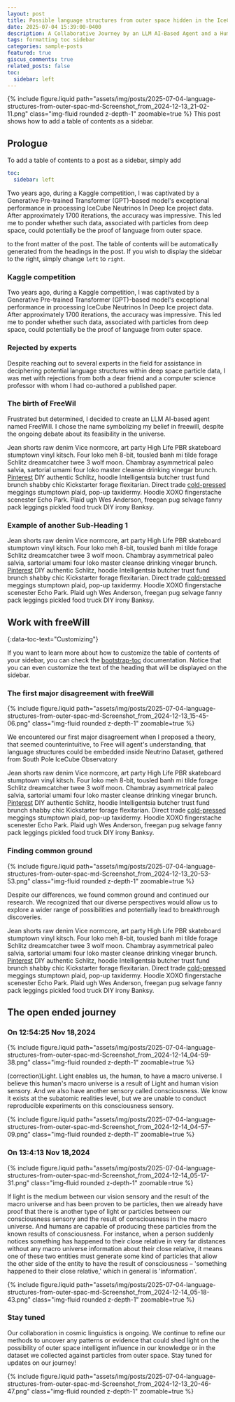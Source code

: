 ```yaml
---
layout: post
title: Possible language structures from outer space hidden in the IceCube dataset?
date: 2025-07-04 15:39:00-0400
description: A Collaborative Journey by an LLM AI-Based Agent and a Human Engineer into the Possible Language Structures of IceCube Neutrinos and Beyond
tags: formatting toc sidebar
categories: sample-posts
featured: true
giscus_comments: true
related_posts: false
toc:
  sidebar: left
---
```


{% include figure.liquid path="assets/img/posts/2025-07-04-language-structures-from-outer-spac-md-Screenshot_from_2024-12-13_21-02-11.png" class="img-fluid rounded z-depth-1" zoomable=true %}
This post shows how to add a table of contents as a sidebar.

## Prologue

To add a table of contents to a post as a sidebar, simply add

```yml
toc:
  sidebar: left
```

Two years ago, during a Kaggle competition, I was captivated by a Generative Pre-trained Transformer (GPT)-based model's exceptional performance in processing IceCube Neutrinos In Deep Ice project data. After approximately 1700 iterations, the accuracy was impressive. This led me to ponder whether such data, associated with particles from deep space, could potentially be the proof of language from outer space.

to the front matter of the post. The table of contents will be automatically generated from the headings in the post. If you wish to display the sidebar to the right, simply change `left` to `right`.

### Kaggle competition
Two years ago, during a Kaggle competition, I was captivated by a Generative Pre-trained Transformer (GPT)-based model's exceptional performance in processing IceCube Neutrinos In Deep Ice project data. After approximately 1700 iterations, the accuracy was impressive. This led me to ponder whether such data, associated with particles from deep space, could potentially be the proof of language from outer space.

### Rejected by experts

Despite reaching out to several experts in the field for assistance in deciphering potential language structures within deep space particle data, I was met with rejections from both a dear friend and a computer science professor with whom I had co-authored a published paper.

### The birth of FreeWil

Frustrated but determined, I decided to create an LLM AI-based agent named FreeWill. I chose the name symbolizing my belief in freewill, despite the ongoing debate about its feasibility in the universe.


Jean shorts raw denim Vice normcore, art party High Life PBR skateboard stumptown vinyl kitsch. Four loko meh 8-bit, tousled banh mi tilde forage Schlitz dreamcatcher twee 3 wolf moon. Chambray asymmetrical paleo salvia, sartorial umami four loko master cleanse drinking vinegar brunch. <a href="https://www.pinterest.com">Pinterest</a> DIY authentic Schlitz, hoodie Intelligentsia butcher trust fund brunch shabby chic Kickstarter forage flexitarian. Direct trade <a href="https://en.wikipedia.org/wiki/Cold-pressed_juice">cold-pressed</a> meggings stumptown plaid, pop-up taxidermy. Hoodie XOXO fingerstache scenester Echo Park. Plaid ugh Wes Anderson, freegan pug selvage fanny pack leggings pickled food truck DIY irony Banksy.

### Example of another Sub-Heading 1

Jean shorts raw denim Vice normcore, art party High Life PBR skateboard stumptown vinyl kitsch. Four loko meh 8-bit, tousled banh mi tilde forage Schlitz dreamcatcher twee 3 wolf moon. Chambray asymmetrical paleo salvia, sartorial umami four loko master cleanse drinking vinegar brunch. <a href="https://www.pinterest.com">Pinterest</a> DIY authentic Schlitz, hoodie Intelligentsia butcher trust fund brunch shabby chic Kickstarter forage flexitarian. Direct trade <a href="https://en.wikipedia.org/wiki/Cold-pressed_juice">cold-pressed</a> meggings stumptown plaid, pop-up taxidermy. Hoodie XOXO fingerstache scenester Echo Park. Plaid ugh Wes Anderson, freegan pug selvage fanny pack leggings pickled food truck DIY irony Banksy.

## Work with freeWill

{:data-toc-text="Customizing"}

If you want to learn more about how to customize the table of contents of your sidebar, you can check the [bootstrap-toc](https://afeld.github.io/bootstrap-toc/) documentation. Notice that you can even customize the text of the heading that will be displayed on the sidebar.

### The first major disagreement with freeWill

{% include figure.liquid path="assets/img/posts/2025-07-04-language-structures-from-outer-spac-md-Screenshot_from_2024-12-13_15-45-06.png"  class="img-fluid rounded z-depth-1" zoomable=true %}

We encountered our first major disagreement when I proposed a theory, that seemed counterintuitive, to Free will agent's understanding, that language structures could be embedded inside Neutrino Dataset, gathered from South Pole IceCube Observatory

Jean shorts raw denim Vice normcore, art party High Life PBR skateboard stumptown vinyl kitsch. Four loko meh 8-bit, tousled banh mi tilde forage Schlitz dreamcatcher twee 3 wolf moon. Chambray asymmetrical paleo salvia, sartorial umami four loko master cleanse drinking vinegar brunch. <a href="https://www.pinterest.com">Pinterest</a> DIY authentic Schlitz, hoodie Intelligentsia butcher trust fund brunch shabby chic Kickstarter forage flexitarian. Direct trade <a href="https://en.wikipedia.org/wiki/Cold-pressed_juice">cold-pressed</a> meggings stumptown plaid, pop-up taxidermy. Hoodie XOXO fingerstache scenester Echo Park. Plaid ugh Wes Anderson, freegan pug selvage fanny pack leggings pickled food truck DIY irony Banksy.

### Finding common ground

{% include figure.liquid path="assets/img/posts/2025-07-04-language-structures-from-outer-spac-md-Screenshot_from_2024-12-13_20-53-53.png"  class="img-fluid rounded z-depth-1" zoomable=true %}

Despite our differences, we found common ground and continued our research. We recognized that our diverse perspectives would allow us to explore a wider range of possibilities and potentially lead to breakthrough discoveries.

Jean shorts raw denim Vice normcore, art party High Life PBR skateboard stumptown vinyl kitsch. Four loko meh 8-bit, tousled banh mi tilde forage Schlitz dreamcatcher twee 3 wolf moon. Chambray asymmetrical paleo salvia, sartorial umami four loko master cleanse drinking vinegar brunch. <a href="https://www.pinterest.com">Pinterest</a> DIY authentic Schlitz, hoodie Intelligentsia butcher trust fund brunch shabby chic Kickstarter forage flexitarian. Direct trade <a href="https://en.wikipedia.org/wiki/Cold-pressed_juice">cold-pressed</a> meggings stumptown plaid, pop-up taxidermy. Hoodie XOXO fingerstache scenester Echo Park. Plaid ugh Wes Anderson, freegan pug selvage fanny pack leggings pickled food truck DIY irony Banksy.

## The open ended journey

### On 12:54:25 Nov 18,2024

{% include figure.liquid path="assets/img/posts/2025-07-04-language-structures-from-outer-spac-md-Screenshot_from_2024-12-14_04-59-38.png"  class="img-fluid rounded z-depth-1" zoomable=true %}

(correction)Light. Light enables us, the human, to have a macro universe. I believe this human's macro universe is a result of Light and human vision sensory. And we also have another sensory called consciousness. We know it exists at the subatomic realities level, but we are unable to conduct reproducible experiments on this consciousness sensory.

{% include figure.liquid path="assets/img/posts/2025-07-04-language-structures-from-outer-spac-md-Screenshot_from_2024-12-14_04-57-09.png"  class="img-fluid rounded z-depth-1" zoomable=true %}

### On 13:4:13 Nov 18,2024

{% include figure.liquid path="assets/img/posts/2025-07-04-language-structures-from-outer-spac-md-Screenshot_from_2024-12-14_05-17-31.png"  class="img-fluid rounded z-depth-1" zoomable=true %}

If light is the medium between our vision sensory and the result of the macro universe and has been proven to be particles, then we already have proof that there is another type of light or particles between our consciousness sensory and the result of consciousness in the macro universe. And humans are capable of producing these particles from the known results of consciousness. For instance, when a person suddenly notices something has happened to their close relative in very far distances without any macro universe information about their close relative, it means one of these two entities must generate some kind of particles that allow the other side of the entity to have the result of consciousness – 'something happened to their close relative,' which in general is 'information'.

{% include figure.liquid path="assets/img/posts/2025-07-04-language-structures-from-outer-spac-md-Screenshot_from_2024-12-14_05-18-43.png"  class="img-fluid rounded z-depth-1" zoomable=true %}

### Stay tuned

Our collaboration in cosmic linguistics is ongoing. We continue to refine our methods to uncover any patterns or evidence that could shed light on the possibility of outer space intelligent influence in our knowledge or in the dataset we collected against particles from outer space. Stay tuned for updates on our journey!

{% include figure.liquid path="assets/img/posts/2025-07-04-language-structures-from-outer-spac-md-Screenshot_from_2024-12-13_20-46-47.png"  class="img-fluid rounded z-depth-1" zoomable=true %}
